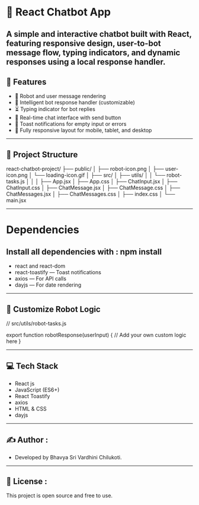 # 🤖 React Chatbot App

A simple and interactive chatbot built with React, featuring responsive design, user-to-bot message flow, typing indicators, and dynamic responses using a local response handler.
---

## 🚀 Features

- 🤖 Robot and user message rendering
- 🧠 Intelligent bot response handler (customizable)
- ⏳ Typing indicator for bot replies
- 💬 Real-time chat interface with send button
- 🔔 Toast notifications for empty input or errors
- 📱 Fully responsive layout for mobile, tablet, and desktop

---

## 📁 Project Structure

react-chatbot-project/
├── public/
│   ├── robot-icon.png
│   ├── user-icon.png
│   └── loading-icon.gif
│
├── src/
│   ├── utils/
│   │   └── robot-tasks.js
│   │
│   ├── App.jsx
│   ├── App.css
│   ├── ChatInput.jsx
│   ├── ChatInput.css
│   ├── ChatMessage.jsx
│   ├── ChatMessage.css
│   ├── ChatMessages.jsx
│   ├── ChatMessages.css
│   ├── index.css
│   └── main.jsx

---

# Dependencies 
## Install all dependencies with : npm install

- react and react-dom
- react-toastify — Toast notifications
- axios — For API calls
- dayjs — For date rendering

---

## 🧠 Customize Robot Logic

// src/utils/robot-tasks.js

export function robotResponse(userInput) {
  // Add your own custom logic here
}

---

## 💻 Tech Stack

- React js
- JavaScript (ES6+)
- React Toastify
- axios
- HTML & CSS
- dayjs

---

## ✍️ Author : 
- Developed by Bhavya Sri Vardhini Chilukoti.

--------

## 📄 License :
This project is open source and free to use.

